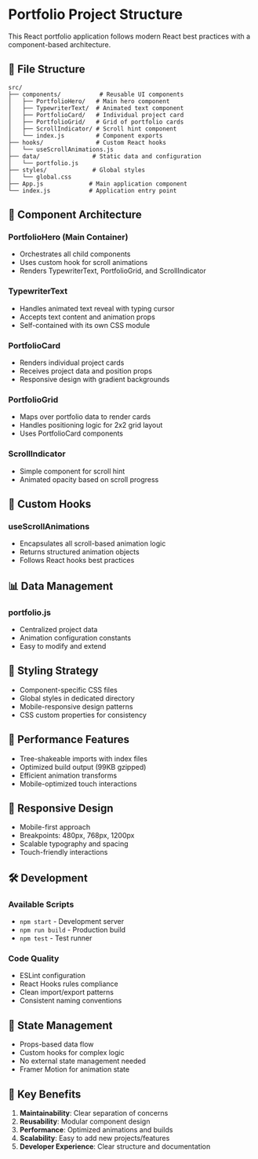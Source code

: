 # Portfolio Project Structure

This React portfolio application follows modern React best practices with a component-based architecture.

## 📁 File Structure

```
src/
├── components/           # Reusable UI components
│   ├── PortfolioHero/   # Main hero component
│   ├── TypewriterText/  # Animated text component
│   ├── PortfolioCard/   # Individual project card
│   ├── PortfolioGrid/   # Grid of portfolio cards
│   ├── ScrollIndicator/ # Scroll hint component
│   └── index.js         # Component exports
├── hooks/               # Custom React hooks
│   └── useScrollAnimations.js
├── data/               # Static data and configuration
│   └── portfolio.js
├── styles/             # Global styles
│   └── global.css
├── App.js             # Main application component
└── index.js           # Application entry point
```

## 🧩 Component Architecture

### PortfolioHero (Main Container)
- Orchestrates all child components
- Uses custom hook for scroll animations
- Renders TypewriterText, PortfolioGrid, and ScrollIndicator

### TypewriterText
- Handles animated text reveal with typing cursor
- Accepts text content and animation props
- Self-contained with its own CSS module

### PortfolioCard
- Renders individual project cards
- Receives project data and position props
- Responsive design with gradient backgrounds

### PortfolioGrid
- Maps over portfolio data to render cards
- Handles positioning logic for 2x2 grid layout
- Uses PortfolioCard components

### ScrollIndicator
- Simple component for scroll hint
- Animated opacity based on scroll progress

## 🔧 Custom Hooks

### useScrollAnimations
- Encapsulates all scroll-based animation logic
- Returns structured animation objects
- Follows React hooks best practices

## 📊 Data Management

### portfolio.js
- Centralized project data
- Animation configuration constants
- Easy to modify and extend

## 🎨 Styling Strategy

- Component-specific CSS files
- Global styles in dedicated directory
- Mobile-responsive design patterns
- CSS custom properties for consistency

## 🚀 Performance Features

- Tree-shakeable imports with index files
- Optimized build output (99KB gzipped)
- Efficient animation transforms
- Mobile-optimized touch interactions

## 📱 Responsive Design

- Mobile-first approach
- Breakpoints: 480px, 768px, 1200px
- Scalable typography and spacing
- Touch-friendly interactions

## 🛠️ Development

### Available Scripts
- `npm start` - Development server
- `npm run build` - Production build
- `npm test` - Test runner

### Code Quality
- ESLint configuration
- React Hooks rules compliance
- Clean import/export patterns
- Consistent naming conventions

## 🔄 State Management

- Props-based data flow
- Custom hooks for complex logic
- No external state management needed
- Framer Motion for animation state

## 🎯 Key Benefits

1. **Maintainability**: Clear separation of concerns
2. **Reusability**: Modular component design
3. **Performance**: Optimized animations and builds
4. **Scalability**: Easy to add new projects/features
5. **Developer Experience**: Clear structure and documentation 